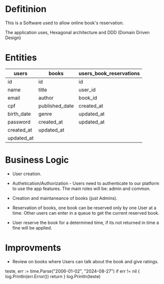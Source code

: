 # Defitinion

This is a Software used to allow online book's reservation.

The application uses, Hexagonal architecture and DDD (Domain Driven Design)

# Entities 


| **users**  | **books**      | **users_book_reservations** |
|------------|----------------|-----------------------------|
| id         | id             | id                          |
| name       | title          | user_id                     |
| email      | author         | book_id                     |
| cpf        | published_date | created_at                  |
| birth_date | genre          | updated_at                  |
| password   | created_at     | updated_at                  |
| created_at | updated_at     |                             |
| updated_at |      		  |                             |

# Business Logic

- User creation.

- Authetication/Authorization - Users need to authenticate to our platform to use the app features.
The main roles will be: admin and common.

- Creation and maintaneance of books (just Admins).

- Reservation of books, one book can be reserved only by one User at a time. Other users
can enter in a queue to get the current reserved book.

- User reserve the book for a determined time, if its not returned in time a fine will be applied. 

# Improvments

- Review on books where Users can talk about the book and give ratings.

teste, err := time.Parse("2006-01-02", "2024-08-27")
	if err != nil {
		log.Println(err.Error())
		return
	}
	log.Println(teste)